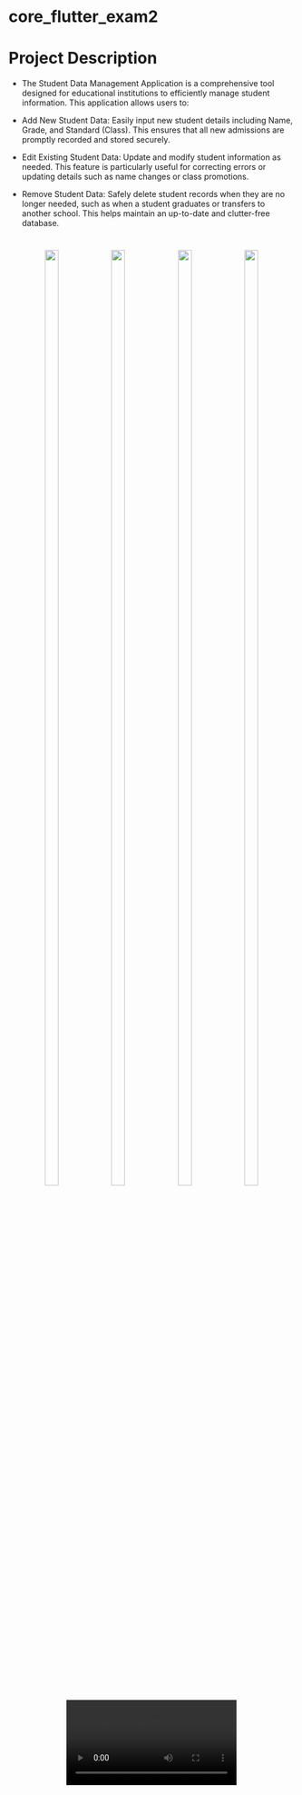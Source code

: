 # core_flutter_exam2

# Project Description
- The Student Data Management Application is a comprehensive tool designed for educational institutions to efficiently manage student information. This application allows users to:

- Add New Student Data: Easily input new student details including Name, Grade, and Standard (Class). This ensures that all new admissions are promptly recorded and stored securely.

- Edit Existing Student Data: Update and modify student information as needed. This feature is particularly useful for correcting errors or updating details such as name changes or class promotions.

- Remove Student Data: Safely delete student records when they are no longer needed, such as when a student graduates or transfers to another school. This helps maintain an up-to-date and clutter-free database.

<h1 align = "center">
<img src="https://github.com/RaviNarayanBehera/core_flutter_exam2/assets/148530184/7be19e44-07d3-4eb2-aaa2-e8c2377d77be" height=65%  width=22%>

<img src="https://github.com/RaviNarayanBehera/core_flutter_exam2/assets/148530184/e860b327-858a-430b-a6e6-ab9065b74660" height=65%  width=22%>

<img src="https://github.com/RaviNarayanBehera/core_flutter_exam2/assets/148530184/43a8618f-730b-4a11-bdfe-9a824e856e4d" height=65%  width=22%>

<img src="https://github.com/RaviNarayanBehera/core_flutter_exam2/assets/148530184/423e02ad-bd00-481c-96f4-d363e2eba689" height=65%  width=22%>
</h1>

<div align = "center">
<video src="https://github.com/RaviNarayanBehera/core_flutter_exam2/assets/148530184/9c33a57e-1bc3-459f-a630-5a07b0e12b6e">
</div>
